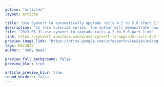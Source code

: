 ```yaml
---
active: "articles"
layout: article

title: "Use Synvert to automatically upgrade rails 4.2 to 5.0 (Part 1)"
description: "In this tutorial series, the author will demonstrate how to use Synvert to automatically upgrade your Rails application from 4.2 to 5.0."
file: "2023-03-31-use-synvert-to-upgrade-rails-4-2-to-5-0-part-1.md"
link: https://synvert.substack.com/p/use-synvert-to-upgrade-rails-4-2-to-5-0-part-1 
preview_image_link: "https://drive.google.com/uc?export=view&id=1mi4nqj7mxe_vstTZwXqzFXQT2qUH-Wr4"
tags: Mar2023
author: 'Ruby News'

preview_full_background: false
preview_blur: true

article_preview_blur: true
round_borders: false
---
```

